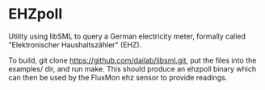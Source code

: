 EHZpoll
=======

Utility using libSML to query a German electricity meter, formally called
"Elektronischer Haushaltszähler" (EHZ).

To build, git clone https://github.com/dailab/libsml.git, put the files
into the examples/ dir, and run make. This should produce an ehzpoll binary
which can then be used by the FluxMon ehz sensor to provide readings.
